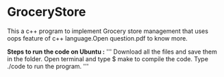 # GroceryStore
This a c++ program to implement Grocery store management that uses oops feature of c++ language.Open question.pdf to know more.

**Steps to run the code on Ubuntu :**
'''
Download all the files and save them in the folder.
Open terminal and type $ make to compile the code.
Type ./code to run the program.
'''
